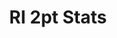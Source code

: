 ---
layout: project
title: "RI 2pt Stats"
description: "Rotationally Invariant 2pt Statistics"
header-img: "img/home-bg.jpg"
category: rotstats
---